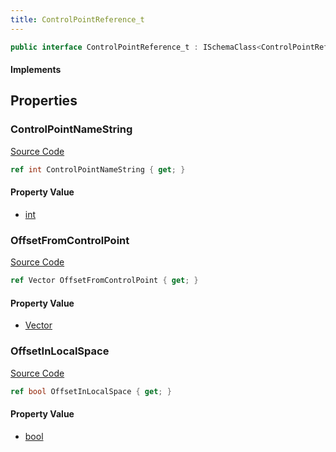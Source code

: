 ```yaml
---
title: ControlPointReference_t
---
```


```csharp
public interface ControlPointReference_t : ISchemaClass<ControlPointReference_t>, ISchemaField, ISchemaClass, INativeHandle
```

#### Implements

## Properties

### ControlPointNameString

[Source Code](https://github.com/swiftly-solution/swiftlys2/blob/main/managed/src/SwiftlyS2.Generated/Schemas/Interfaces/ControlPointReference_t.cs#L17)

```csharp
ref int ControlPointNameString { get; }
```

#### Property Value

- [int](https://learn.microsoft.com/dotnet/api/system.int32)

### OffsetFromControlPoint

[Source Code](https://github.com/swiftly-solution/swiftlys2/blob/main/managed/src/SwiftlyS2.Generated/Schemas/Interfaces/ControlPointReference_t.cs#L19)

```csharp
ref Vector OffsetFromControlPoint { get; }
```

#### Property Value

- [Vector](/docs/api/shared/natives/vector)

### OffsetInLocalSpace

[Source Code](https://github.com/swiftly-solution/swiftlys2/blob/main/managed/src/SwiftlyS2.Generated/Schemas/Interfaces/ControlPointReference_t.cs#L21)

```csharp
ref bool OffsetInLocalSpace { get; }
```

#### Property Value

- [bool](https://learn.microsoft.com/dotnet/api/system.boolean)


